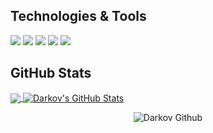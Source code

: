 ## Technologies & Tools
![](https://img.shields.io/badge/Windows-informational?style=flat&logo=Windows&logoColor=blue&color=gray)
![](https://img.shields.io/badge/VSCode-informational?style=flat&logo=Visual-Studio-Code&logoColor=blue&color=gray)
![](https://img.shields.io/badge/JavaScript-informational?style=flat&logo=javascript&logoColor=edd84e&color=gray)
![](https://img.shields.io/badge/Python-informational?style=flat&logo=python&logoColor=blue&color=gray)
![](https://img.shields.io/badge/Heroku-informational?style=flat&logo=Heroku&logoColor=430098&color=gray)

## GitHub Stats
<a href="https://github.com/D4rkov">
  <img align="center" src="https://github-readme-stats-d4rkov.vercel.app/api/top-langs/?username=D4rkov&theme=github_dark&langs_count=3" />
</a>
<a href="https://github.com/D4rkov">
  <img align="center" src="https://github-readme-stats-d4rkov.vercel.app/api?username=D4rkov&theme=github_dark&show_icons=true&line_height=27&count_private=true" alt="Darkov's GitHub Stats" />
</a>
<p align="center"><img align="center" src="https://count.chiya.dev/get/@D4rkov?theme=rule32" alt="Darkov Github" /></p>

